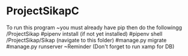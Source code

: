 # ProjectSikapC
To run this program
~you must already have pip
then do the followingg
/ProjectSikap
#pipenv intstall (if not yet installed)
#pipenv shell
/ProjectSikap/Sikap (navigate to this folder)
#manage.py migrate
#manage.py runserver
~Reminder (Don't forget to run xamp for DB)
